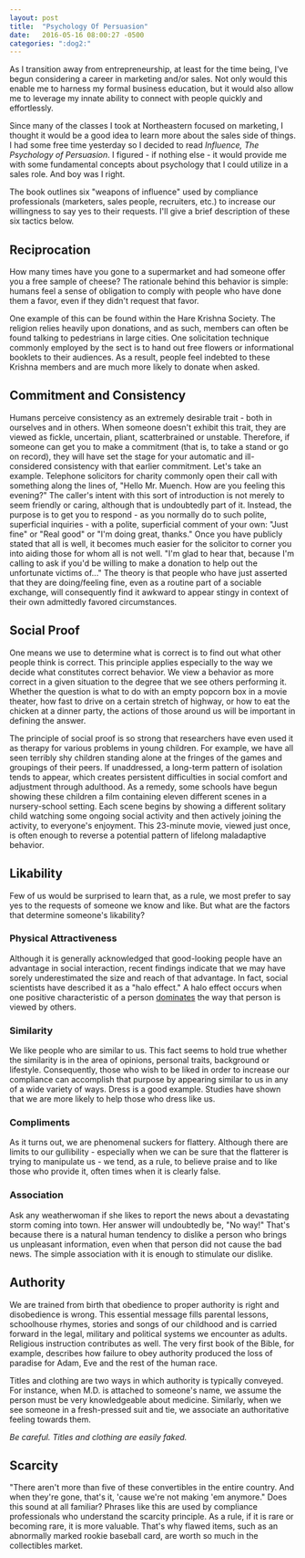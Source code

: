 ```yaml
---
layout: post
title:  "Psychology Of Persuasion"
date:   2016-05-16 08:00:27 -0500
categories: ":dog2:"
---
```


<p>As I transition away from entrepreneurship, at least for the time being, I've begun considering a career in marketing and/or sales. Not only would this enable me to harness my formal business education, but it would also allow me to leverage my innate ability to connect with people quickly and effortlessly.</p>

<p>Since many of the classes I took at Northeastern focused on marketing, I thought it would be a good idea to learn more about the sales side of things. I had some free time yesterday so I decided to read <em>Influence, The Psychology of Persuasion</em>. I figured - if nothing else - it would provide me with some fundamental concepts about psychology that I could utilize in a sales role. And boy was I right.</p>

<p>The book outlines six "weapons of influence" used by compliance professionals (marketers, sales people, recruiters, etc.) to increase our willingness to say yes to their requests. I'll give a brief description of these six tactics below.</p>

<h2>Reciprocation</h2>

<p>How many times have you gone to a supermarket and had someone offer you a free sample of cheese? The rationale behind this behavior is simple: humans feel a sense of obligation to comply with people who have done them a favor, even if they didn't request that favor.</p>

<p>One example of this can be found within the Hare Krishna Society. The religion relies heavily upon donations, and as such, members can often be found talking to pedestrians in large cities. One solicitation technique commonly employed by the sect is to hand out free flowers or informational booklets to their audiences. As a result, people feel indebted to these Krishna members and are much more likely to donate when asked.</p>

<h2>Commitment and Consistency</h2>

<p>Humans perceive consistency as an extremely desirable trait - both in ourselves and in others. When someone doesn't exhibit this trait, they are viewed as fickle, uncertain, pliant, scatterbrained or unstable. Therefore, if someone can get you to make a commitment (that is, to take a stand or go on record), they will have set the stage for your automatic and ill-considered consistency with that earlier commitment. Let's take an example. Telephone solicitors for charity commonly open their call with something along the lines of, "Hello Mr. Muench. How are you feeling this evening?" The caller's intent with this sort of introduction is not merely to seem friendly or caring, although that is undoubtedly part of it. Instead, the purpose is to get you to respond - as you normally do to such polite, superficial inquiries - with a polite, superficial comment of your own: "Just fine" or "Real good" or "I'm doing great, thanks." Once you have publicly stated that all is well, it becomes much easier for the solicitor to corner you into aiding those for whom all is not well. "I'm glad to hear that, because I'm calling to ask if you'd be willing to make a donation to help out the unfortunate victims of..." The theory is that people who have just asserted that they are doing/feeling fine, even as a routine part of a sociable exchange, will consequently find it awkward to appear stingy in context of their own admittedly favored circumstances.</p>

<h2>Social Proof</h2>

<p>One means we use to determine what is correct is to find out what other people think is correct. This principle applies especially to the way we decide what constitutes correct behavior. We view a behavior as more correct in a given situation to the degree that we see others performing it. Whether the question is what to do with an empty popcorn box in a movie theater, how fast to drive on a certain stretch of highway, or how to eat the chicken at a dinner party, the actions of those around us will be important in defining the answer.</p>

<p>The principle of social proof is so strong that researchers have even used it as therapy for various problems in young children. For example, we have all seen terribly shy children standing alone at the fringes of the games and groupings of their peers. If unaddressed, a long-term pattern of isolation tends to appear, which creates persistent difficulties in social comfort and adjustment through adulthood. As a remedy, some schools have begun showing these children a film containing eleven different scenes in a nursery-school setting. Each scene begins by showing a different solitary child watching some ongoing social activity and then actively joining the activity, to everyone's enjoyment. This 23-minute movie, viewed just once, is often enough to reverse a potential pattern of lifelong maladaptive behavior.</p>

<h2>Likability</h2>

<p>Few of us would be surprised to learn that, as a rule, we most prefer to say yes to the requests of someone we know and like. But what are the factors that determine someone's likability?</p>

<h3>Physical Attractiveness</h3>

<p>Although it is generally acknowledged that good-looking people have an advantage in social interaction, recent findings indicate that we may have sorely underestimated the size and reach of that advantage. In fact, social scientists have described it as a "halo effect." A halo effect occurs when one positive characteristic of a person <span style="text-decoration: underline">dominates</span> the way that person is viewed by others.</p>

<h3>Similarity</h3>

<p>We like people who are similar to us. This fact seems to hold true whether the similarity is in the area of opinions, personal traits, background or lifestyle. Consequently, those who wish to be liked in order to increase our compliance can accomplish that purpose by appearing similar to us in any of a wide variety of ways. Dress is a good example. Studies have shown that we are more likely to help those who dress like us.</p>

<h3>Compliments</h3>

<p>As it turns out, we are phenomenal suckers for flattery. Although there are limits to our gullibility - especially when we can be sure that the flatterer is trying to manipulate us - we tend, as a rule, to believe praise and to like those who provide it, often times when it is clearly false.</p>

<h3>Association</h3>

<p>Ask any weatherwoman if she likes to report the news about a devastating storm coming into town. Her answer will undoubtedly be, "No way!" That's because there is a natural human tendency to dislike a person who brings us unpleasant information, even when that person did not cause the bad news. The simple association with it is enough to stimulate our dislike.</p>

<h2>Authority</h2>

<p>We are trained from birth that obedience to proper authority is right and disobedience is wrong. This essential message fills parental lessons, schoolhouse rhymes, stories and songs of our childhood and is carried forward in the legal, military and political systems we encounter as adults. Religious instruction contributes as well. The very first book of the Bible, for example, describes how failure to obey authority produced the loss of paradise for Adam, Eve and the rest of the human race.</p>

<p>Titles and clothing are two ways in which authority is typically conveyed. For instance, when M.D. is attached to someone's name, we assume the person must be very knowledgeable about medicine. Similarly, when we see someone in a fresh-pressed suit and tie, we associate an authoritative feeling towards them.</p>

<p style="font-style: italic">Be careful. Titles and clothing are easily faked.</p>

<h2>Scarcity</h2>

<p>"There aren't more than five of these convertibles in the entire country. And when they're gone, that's it, 'cause we're not making 'em anymore." Does this sound at all familiar? Phrases like this are used by compliance professionals who understand the scarcity principle. As a rule, if it is rare or becoming rare, it is more valuable. That's why flawed items, such as an abnormally marked rookie baseball card, are worth so much in the collectibles market.</p>
